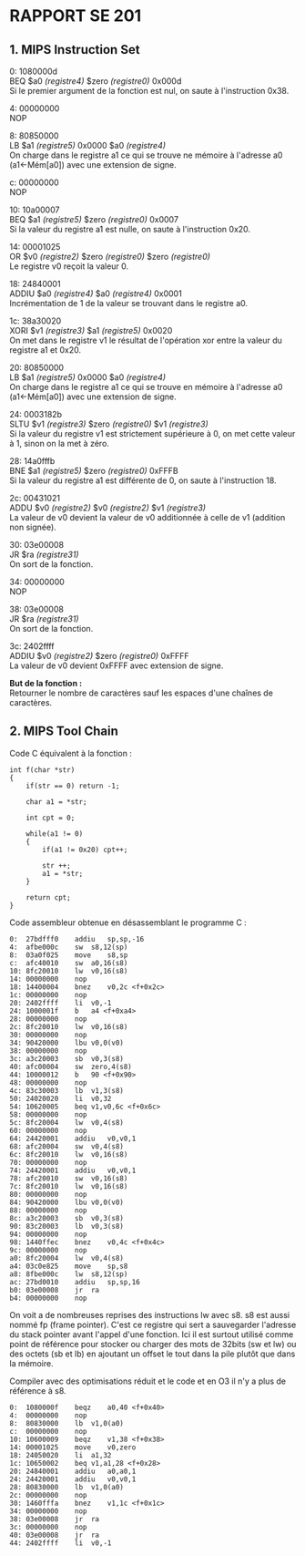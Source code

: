 # RAPPORT SE 201

## 1. MIPS Instruction Set

0: 1080000d   
BEQ $a0 *(registre4)* $zero *(registre0)* 0x000d    
Si le premier argument de la fonction est nul, on saute à l'instruction 0x38.   


4: 00000000   
NOP   


8: 80850000  
LB $a1 *(registre5)* 0x0000 $a0 *(registre4)*   
On charge dans le registre a1 ce qui se trouve ne mémoire à l'adresse a0 (a1<-Mém[a0]) avec une extension de signe.   


c: 00000000   
NOP   


10: 10a00007   
BEQ $a1 *(registre5)* $zero *(registre0)* 0x0007     
Si la valeur du registre a1 est nulle, on saute à l'instruction 0x20.  


14: 00001025   
OR $v0 *(registre2)* $zero *(registre0)* $zero *(registre0)*  
Le registre v0 reçoit la valeur 0.   


18: 24840001   
ADDIU $a0 *(registre4)* $a0 *(registre4)* 0x0001     
Incrémentation de 1 de la valeur se trouvant dans le registre a0.   


1c: 38a30020  
XORI $v1 *(registre3)* $a1 *(registre5)* 0x0020   
On met dans le registre v1 le résultat de l'opération xor entre la valeur du registre a1 et 0x20.   


20: 80850000  
LB $a1 *(registre5)* 0x0000 $a0 *(registre4)*  
On charge dans le registre a1 ce qui se trouve en mémoire à l'adresse a0 (a1<-Mém[a0]) avec une extension de signe.  


24: 0003182b  
SLTU $v1 *(registre3)* $zero *(registre0)* $v1 *(registre3)*   
Si la valeur du registre v1 est strictement supérieure à 0, on met cette valeur à 1, sinon on la met à zéro.  


28: 14a0fffb  
BNE $a1 *(registre5)* $zero *(registre0)* 0xFFFB   
Si la valeur du registre a1 est différente de 0, on saute à l'instruction 18.    


2c: 00431021   
ADDU $v0 *(registre2)* $v0 *(registre2)* $v1 *(registre3)*   
La valeur de v0 devient la valeur de v0 additionnée à celle de v1 (addition non signée).   


30: 03e00008   
JR $ra *(registre31)*  
On sort de la fonction.   


34: 00000000  
NOP  


38: 03e00008  
JR $ra *(registre31)*  
On sort de la fonction.   


3c: 2402ffff   
ADDIU $v0 *(registre2)* $zero *(registre0)* 0xFFFF   
La valeur de v0 devient 0xFFFF avec extension de signe.  


**But de la fonction :**  
Retourner le nombre de caractères sauf les espaces d'une chaînes de caractères.  


## 2. MIPS Tool Chain


Code C équivalent  à la fonction :  
```
int f(char *str)
{
    if(str == 0) return -1;

    char a1 = *str;

    int cpt = 0;

    while(a1 != 0)
    {
        if(a1 != 0x20) cpt++;

        str ++;
        a1 = *str;
    }

    return cpt;
}  
```


Code assembleur obtenue en désassemblant le programme C :
```
0:	27bdfff0 	addiu	sp,sp,-16
4:	afbe000c 	sw	s8,12(sp)
8:	03a0f025 	move	s8,sp
c:	afc40010 	sw	a0,16(s8)
10:	8fc20010 	lw	v0,16(s8)
14:	00000000 	nop
18:	14400004 	bnez	v0,2c <f+0x2c>
1c:	00000000 	nop
20:	2402ffff 	li	v0,-1
24:	1000001f 	b	a4 <f+0xa4>
28:	00000000 	nop
2c:	8fc20010 	lw	v0,16(s8)
30:	00000000 	nop
34:	90420000 	lbu	v0,0(v0)
38:	00000000 	nop
3c:	a3c20003 	sb	v0,3(s8)
40:	afc00004 	sw	zero,4(s8)
44:	10000012 	b	90 <f+0x90>
48:	00000000 	nop
4c:	83c30003 	lb	v1,3(s8)
50:	24020020 	li	v0,32
54:	10620005 	beq	v1,v0,6c <f+0x6c>
58:	00000000 	nop
5c:	8fc20004 	lw	v0,4(s8)
60:	00000000 	nop
64:	24420001 	addiu	v0,v0,1
68:	afc20004 	sw	v0,4(s8)
6c:	8fc20010 	lw	v0,16(s8)
70:	00000000 	nop
74:	24420001 	addiu	v0,v0,1
78:	afc20010 	sw	v0,16(s8)
7c:	8fc20010 	lw	v0,16(s8)
80:	00000000 	nop
84:	90420000 	lbu	v0,0(v0)
88:	00000000 	nop
8c:	a3c20003 	sb	v0,3(s8)
90:	83c20003 	lb	v0,3(s8)
94:	00000000 	nop
98:	1440ffec 	bnez	v0,4c <f+0x4c>
9c:	00000000 	nop
a0:	8fc20004 	lw	v0,4(s8)
a4:	03c0e825 	move	sp,s8
a8:	8fbe000c 	lw	s8,12(sp)
ac:	27bd0010 	addiu	sp,sp,16
b0:	03e00008 	jr	ra
b4:	00000000 	nop
```

On voit a de nombreuses reprises des instructions lw avec s8. s8 est aussi nommé fp (frame pointer). C'est ce registre qui sert a sauvegarder l'adresse du stack pointer avant l'appel d'une fonction.
Ici il est surtout utilisé comme point de référence pour stocker ou charger des mots de 32bits (sw et lw) ou des octets (sb et lb) en ajoutant un offset le tout dans la pile plutôt que dans la mémoire.


Compiler avec des optimisations réduit et le code et en O3 il n'y a plus de référence à s8.
```
0:	1080000f 	beqz	a0,40 <f+0x40>
4:	00000000 	nop
8:	80830000 	lb	v1,0(a0)
c:	00000000 	nop
10:	10600009 	beqz	v1,38 <f+0x38>
14:	00001025 	move	v0,zero
18:	24050020 	li	a1,32
1c:	10650002 	beq	v1,a1,28 <f+0x28>
20:	24840001 	addiu	a0,a0,1
24:	24420001 	addiu	v0,v0,1
28:	80830000 	lb	v1,0(a0)
2c:	00000000 	nop
30:	1460fffa 	bnez	v1,1c <f+0x1c>
34:	00000000 	nop
38:	03e00008 	jr	ra
3c:	00000000 	nop
40:	03e00008 	jr	ra
44:	2402ffff 	li	v0,-1
```
